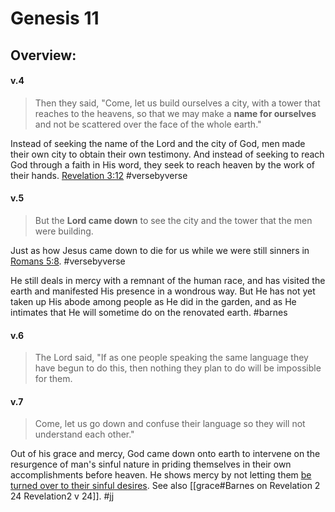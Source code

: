# Genesis 11

## Overview:



#### v.4
>Then they said, "Come, let us build ourselves a city, with a tower that reaches to the heavens, so that we may make a **name for ourselves** and not be scattered over the face of the whole earth."

Instead of seeking the name of the Lord and the city of God, men made their own city to obtain their own testimony. And instead of seeking to reach God through a faith in His word, they seek to reach heaven by the work of their hands. [Revelation 3:12](Revelation3#v.12)
#versebyverse 

#### v.5
>But the **Lord came down** to see the city and the tower that the men were building.

Just as how Jesus came down to die for us while we were still sinners in [Romans 5:8](Romans5#v.8).
#versebyverse 

He still deals in mercy with a remnant of the human race, and has visited the earth and manifested His presence in a wondrous way. But He has not yet taken up His abode among people as He did in the garden, and as He intimates that He will sometime do on the renovated earth.
#barnes 

#### v.6
>The Lord said, "If as one people speaking the same language they have begun to do this, then nothing they plan to do will be impossible for them.



#### v.7
>Come, let us go down and confuse their language so they will not understand each other."

Out of his grace and mercy, God came down onto earth to intervene on the resurgence of man's sinful nature in priding themselves in their own accomplishments before heaven. He shows mercy by not letting them [be turned over to their sinful desires](Romans1#v.24). See also [[grace#Barnes on Revelation 2 24 Revelation2 v 24]].
#jj 